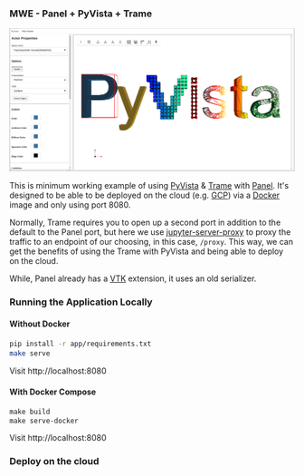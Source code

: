 ### MWE - Panel + PyVista + Trame

![App Screenshot](./app-sc.png)

This is minimum working example of using [PyVista](https://docs.pyvista.org/) & [Trame](https://kitware.github.io/trame/) with [Panel](https://panel.holoviz.org/). It's designed to be able to be deployed on the cloud (e.g. [GCP](https://cloud.google.com/)) via a [Docker](https://www.docker.com/) image and only using port 8080.

Normally, Trame requires you to open up a second port in addition to the default to the Panel port, but here we use [jupyter-server-proxy](https://github.com/jupyterhub/jupyter-server-proxy) to proxy the traffic to an endpoint of our choosing, in this case, `/proxy`. This way, we can get the benefits of using the Trame with PyVista and being able to deploy on the cloud.

While, Panel already has a [VTK](https://panel.holoviz.org/reference/panes/VTK.html) extension, it uses an old serializer.


### Running the Application Locally

#### Without Docker

```bash
pip install -r app/requirements.txt
make serve
```

Visit http://localhost:8080


#### With Docker Compose

```
make build
make serve-docker
```

Visit http://localhost:8080


### Deploy on the cloud

